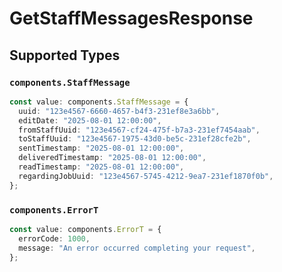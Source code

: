 # GetStaffMessagesResponse


## Supported Types

### `components.StaffMessage`

```typescript
const value: components.StaffMessage = {
  uuid: "123e4567-6660-4657-b4f3-231ef8e3a6bb",
  editDate: "2025-08-01 12:00:00",
  fromStaffUuid: "123e4567-cf24-475f-b7a3-231ef7454aab",
  toStaffUuid: "123e4567-1975-43d0-be5c-231ef28cfe2b",
  sentTimestamp: "2025-08-01 12:00:00",
  deliveredTimestamp: "2025-08-01 12:00:00",
  readTimestamp: "2025-08-01 12:00:00",
  regardingJobUuid: "123e4567-5745-4212-9ea7-231ef1870f0b",
};
```

### `components.ErrorT`

```typescript
const value: components.ErrorT = {
  errorCode: 1000,
  message: "An error occurred completing your request",
};
```

